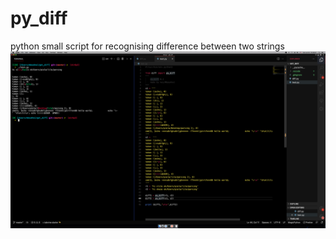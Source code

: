 # py_diff

python small script for recognising difference between two strings  
![ScreenShot](./ScreenShot.png)
